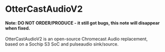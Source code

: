 # OtterCastAudioV2

#### Note: DO NOT ORDER/PRODUCE - it still got bugs, this note will disappear when fixed.

OtterCastAudioV2 is an open-source Chromecast Audio replacement, based on a Sochip S3 SoC and pulseaudio sink/source.
